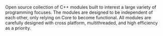 Open source collection of C++ modules built to interest a large variety of programming focuses. The modules are designed to be independent of each other, only relying on Core to become functional. All modules are carefully designed with cross platform, multithreaded, and high efficiency as a priority.
